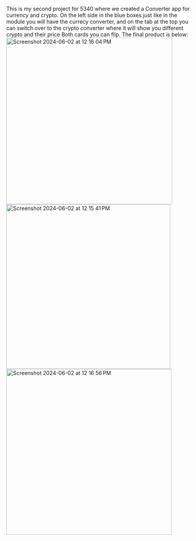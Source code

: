 This is my second project for 5340 where we created a Converter app for currency and crypto. 
On the left side in the blue boxes just like in the module you will have the currecy converter, and on the tab at the top you can switch over to the crypto converter where it will show you 
different crypto and their price
Both cards you can flip. The final product is below:
<img width="440" alt="Screenshot 2024-06-02 at 12 16 04 PM" src="https://github.com/maorn124/Converter/assets/127888167/9bc11066-8ba5-41a4-bb72-5db05b56345d">
<img width="435" alt="Screenshot 2024-06-02 at 12 15 41 PM" src="https://github.com/maorn124/Converter/assets/127888167/63193621-f6d4-43ae-b5c4-4ba771d66797">
<img width="438" alt="Screenshot 2024-06-02 at 12 16 56 PM" src="https://github.com/maorn124/Converter/assets/127888167/3177ad01-5c3b-4cf0-9716-129e58b52969">

